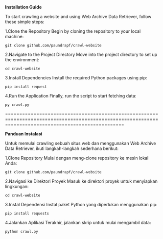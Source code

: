 **Installation Guide**

To start crawling a website and using Web Archive Data Retriever, follow these simple steps:

1.Clone the Repository
Begin by cloning the repository to your local machine:
```
git clone github.com/paundrapf/crawl-website
```

2.Navigate to the Project Directory
Move into the project directory to set up the environment:
```
cd crawl-website
```

3.Install Dependencies
Install the required Python packages using pip:
```
pip install request
```

4.Run the Application
Finally, run the script to start fetching data:
```
py crawl.py
```
======================================================================================================================================================

**Panduan Instalasi**

Untuk memulai crawling sebuah situs web dan menggunakan Web Archive Data Retriever, ikuti langkah-langkah sederhana berikut:

1.Clone Repository
Mulai dengan meng-clone repository ke mesin lokal Anda:
```
git clone github.com/paundrapf/crawl-website
```

2.Navigasi ke Direktori Proyek
Masuk ke direktori proyek untuk menyiapkan lingkungan:
```
cd crawl-website
```

3.Instal Dependensi
Instal paket Python yang diperlukan menggunakan pip:
```
pip install requests
```

4.Jalankan Aplikasi
Terakhir, jalankan skrip untuk mulai mengambil data:
```
python crawl.py
```
